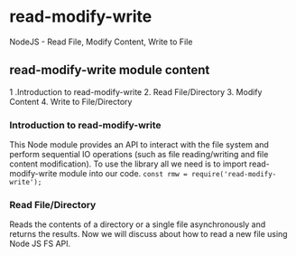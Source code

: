 # read-modify-write
NodeJS - Read File, Modify Content, Write to File

## read-modify-write module content

1 .Introduction to read-modify-write
2. Read File/Directory
3. Modify Content
4. Write to File/Directory

### Introduction to read-modify-write

This Node module provides an API to interact with the file system and perform sequential IO operations (such as file reading/writing and file content modification).
To use the library all we need is to import read-modify-write module into our code.
`const rmw = require('read-modify-write');`

### Read File/Directory
Reads the contents of a directory or a single file asynchronously and returns the results. 
Now we will discuss about how to read a new file using Node JS FS API.
